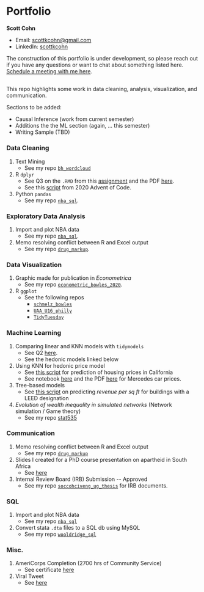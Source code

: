 # Portfolio
**Scott Cohn**

- Email: [scottkcohn@gmail.com](mailto:scottkcohn@gmail.com?subject=[GitHub]%20Portfolio)
- LinkedIn: [scottkcohn](https://www.linkedin.com/in/scottkcohn/)

The construction of this portfolio is under development, so please reach out if you have any questions or want to chat about something listed here. [Schedule a meeting with me here](https://calendly.com/scottkcohn).

## 

This repo highlights some work in data cleaning, analysis, visualization, and communication.

Sections to be added:

- Causal Inference (work from current semester)
- Additions the the ML section (again, ... this semester)
- Writing Sample (TBD)

### Data Cleaning

1. Text Mining
    - See my repo [`bh_wordcloud`](https://github.com/scottcohn97/bh_wordcloud)
2. R `dplyr`
    - See Q3 on the `.RMD` from this [assignment](https://github.com/scottcohn97/datamining_pset/blob/main/exercise01/ex01.Rmd) and the PDF [here](https://github.com/scottcohn97/datamining_pset/blob/main/exercise01/ex01.pdf).
    - See this [script](https://github.com/scottcohn97/advent2020/blob/main/advent2020_04.R) from 2020 Advent of Code.
3. Python `pandas`
    - See my repo [`nba_sql`](https://github.com/scottcohn97/nba_sql/blob/main/nba-sql.ipynb).


### Exploratory Data Analysis

1. Import and plot NBA data
    - See my repo [`nba_sql`](https://github.com/scottcohn97/nba_sql/blob/main/nba-sql.ipynb).
2. Memo resolving conflict between R and Excel output
    - See my repo [`drug_markup`](https://github.com/scottcohn97/drug_markup).

### Data Visualization

1. Graphic made for publication in *Econometrica*
    - See my repo [`econometric_bowles_2020`](https://github.com/scottcohn97/econometrica_bowles_2020).
2. R `ggplot`
    - See the following repos
      + [`schmelz_bowles`](https://github.com/scottcohn97/schmelz_bowles/blob/main/bowles_schmelz.ipynb)
      + [`UAA_U16_philly`](https://github.com/scottcohn97/UAA_U16_philly)
      + [`TidyTuesday`](https://github.com/scottcohn97/TidyTuesday/tree/main/Oct_29_squirrels)
  
### Machine Learning

1. Comparing linear and KNN models with `tidymodels`
    - See Q2 [here](https://github.com/scottcohn97/datamining_pset/blob/main/exercise02/ex02.md).
    - See the hedonic models linked below
2. Using KNN for hedonic price model
    - See [this script](https://github.com/scottcohn97/datamining_pset/blob/main/exercise03/california_housing.R) for prediction of housing prices in California
    - See notebook [here](https://github.com/scottcohn97/datamining_pset/blob/main/exercise01/knn_price.ipynb) and the PDF [here](https://github.com/scottcohn97/datamining_pset/blob/main/exercise01/ex01.pdf) for Mercedes car prices. 
3. Tree-based models 
    - See [this script](https://github.com/scottcohn97/datamining_pset/blob/main/exercise03/greenbuildings.R) on predicting *revenue per sq ft* for buildings with a LEED designation
4. *Evolution of wealth inequality in simulated networks* (Network simulation / Game theory)
    - See my repo [stat535](https://github.com/scottcohn97/stat535)

### Communication

1. Memo resolving conflict between R and Excel output
    - See my repo [`drug_markup`](https://github.com/scottcohn97/drug_markup)
2. Slides I created for a PhD course presentation on apartheid in South Africa
    - See [here](https://github.com/scottcohn97/ec700/blob/main/Ec700_SA_Labor_Slides.pdf)
3. Internal Review Board (IRB) Submission -- Approved
    - See my repo [`soccohciveng_ug_thesis`](https://github.com/scottcohn97/soccohciveng_ug_thesis/tree/master/Appendix) for IRB documents.

### SQL

1. Import and plot NBA data
    - See my repo [`nba_sql`](https://github.com/scottcohn97/nba_sql/blob/main/nba-sql.ipynb)
2. Convert stata `.dta` files to a SQL db using MySQL
    - See my repo [`wooldridge_sql`](https://github.com/scottcohn97/wooldridge_sql)
 
### Misc.

1. AmeriCorps Completion (2700 hrs of Community Service)
    - See certificate [here](https://github.com/scottcohn97/AmeriCorpsCert/blob/main/AmeriCorpsCertificiate.pdf)
2. Viral Tweet
    - See [here](https://twitter.com/ScottCohn97/status/1309705217458479104?s=20)
